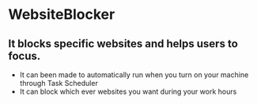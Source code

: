 # WebsiteBlocker

## It blocks specific websites and helps users to focus.
   - It can been made to automatically run when you turn on your machine through Task Scheduler
   - It can block which ever websites you want during your work hours
